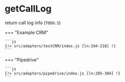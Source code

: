 # getCallLog

return call log info (`TODO.5`)

=== "Example CRM"

    ```js
    {!> src/adapters/testCRM/index.js [ln:194-218] !}
	```
	
=== "Pipedrive"

	```js
    {!> src/adapters/pipedrive/index.js [ln:285-304] !}
	```

